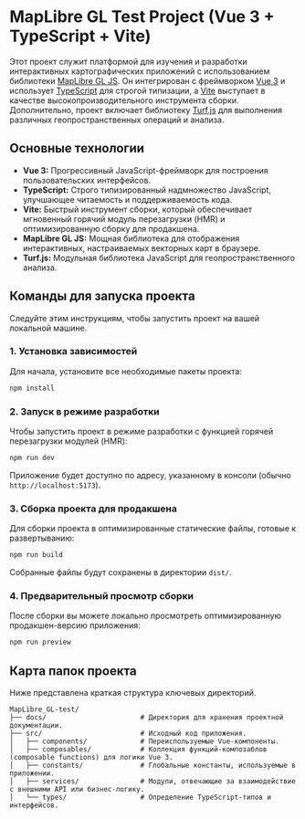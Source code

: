 # MapLibre GL Test Project (Vue 3 + TypeScript + Vite)

Этот проект служит платформой для изучения и разработки интерактивных картографических приложений с использованием библиотеки [MapLibre GL JS](https://maplibre.org/). Он интегрирован с фреймворком [Vue 3](https://vuejs.org/) и использует [TypeScript](https://www.typescriptlang.org/) для строгой типизации, а [Vite](https://vitejs.dev/) выступает в качестве высокопроизводительного инструмента сборки. Дополнительно, проект включает библиотеку [Turf.js](https://turfjs.org/) для выполнения различных геопространственных операций и анализа.

## Основные технологии

* **Vue 3:** Прогрессивный JavaScript-фреймворк для построения пользовательских интерфейсов.
* **TypeScript:** Строго типизированный надмножество JavaScript, улучшающее читаемость и поддерживаемость кода.
* **Vite:** Быстрый инструмент сборки, который обеспечивает мгновенный горячий модуль перезагрузки (HMR) и оптимизированную сборку для продакшена.
* **MapLibre GL JS:** Мощная библиотека для отображения интерактивных, настраиваемых векторных карт в браузере.
* **Turf.js:** Модульная библиотека JavaScript для геопространственного анализа.

## Команды для запуска проекта

Следуйте этим инструкциям, чтобы запустить проект на вашей локальной машине.

### 1. Установка зависимостей

Для начала, установите все необходимые пакеты проекта:

```bash
npm install
```

### 2. Запуск в режиме разработки

Чтобы запустить проект в режиме разработки с функцией горячей перезагрузки модулей (HMR):

```bash
npm run dev
```

Приложение будет доступно по адресу, указанному в консоли (обычно `http://localhost:5173`).

### 3. Сборка проекта для продакшена

Для сборки проекта в оптимизированные статические файлы, готовые к развертыванию:

```bash
npm run build
```

Собранные файлы будут сохранены в директории `dist/`.

### 4. Предварительный просмотр сборки

После сборки вы можете локально просмотреть оптимизированную продакшен-версию приложения:

```bash
npm run preview
```

## Карта папок проекта

Ниже представлена краткая структура ключевых директорий.

```
MapLibre_GL-test/
├── docs/                       # Директория для хранения проектной документации.
├── src/                        # Исходный код приложения.
│   ├── components/             # Переиспользуемые Vue-компоненты.
│   ├── composables/            # Коллекция функций-композаблов (composable functions) для логики Vue 3.
│   ├── constants/              # Глобальные константы, используемые в приложении.
│   ├── services/               # Модули, отвечающие за взаимодействие с внешними API или бизнес-логику.
│   └── types/                  # Определение TypeScript-типов и интерфейсов.
```
